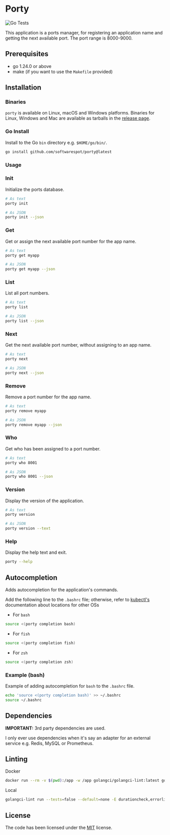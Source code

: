 # Porty

![Go Tests](https://github.com/softwarespot/porty/actions/workflows/go.yml/badge.svg)

This application is a ports manager, for registering an application name and getting the next available port. The port range is 8000-9000.

## Prerequisites

- go 1.24.0 or above
- make (if you want to use the `Makefile` provided)

## Installation

### Binaries

`porty` is available on Linux, macOS and Windows platforms.
Binaries for Linux, Windows and Mac are available as tarballs in the [release page](https://github.com/softwarespot/porty/releases).

### Go Install

Install to the Go `bin` directory e.g. `$HOME/go/bin/`.

```bash
go install github.com/softwarespot/porty@latest
```

### Usage

### Init

Initialize the ports database.

```bash
# As text
porty init

# As JSON
porty init --json
```

### Get

Get or assign the next available port number for the app name.

```bash
# As text
porty get myapp

# As JSON
porty get myapp --json
```

### List

List all port numbers.

```bash
# As text
porty list

# As JSON
porty list --json
```

### Next

Get the next available port number, without assigning to an app name.

```bash
# As text
porty next

# As JSON
porty next --json
```

### Remove

Remove a port number for the app name.

```bash
# As text
porty remove myapp

# As JSON
porty remove myapp --json
```

### Who

Get who has been assigned to a port number.

```bash
# As text
porty who 8001

# As JSON
porty who 8001 --json
```

### Version

Display the version of the application.

```bash
# As text
porty version

# As JSON
porty version --text
```

### Help

Display the help text and exit.

```bash
porty --help
```

## Autocompletion

Adds autocompletion for the application's commands.

Add the following line to the `.bashrc` file; otherwise, refer to [kubectl's](https://kubernetes.io/docs/tasks/tools/install-kubectl/#optional-kubectl-configurations) documentation about locations for other OSs

- For `bash`

```bash
source <(porty completion bash)
```

- For `fish`

```bash
source <(porty completion fish)
```

- For `zsh`

```bash
source <(porty completion zsh)
```

### Example (bash)

Example of adding autocompletion for `bash` to the `.bashrc` file.

```bash
echo 'source <(porty completion bash)' >> ~/.bashrc
source ~/.bashrc
```

## Dependencies

**IMPORTANT:** 3rd party dependencies are used.

I only ever use dependencies when it's say an adapter for
an external service e.g. Redis, MySQL or Prometheus.

## Linting

Docker

```bash
docker run --rm -v $(pwd):/app -w /app golangci/golangci-lint:latest golangci-lint run --tests=false --default=none -E durationcheck,errorlint,exhaustive,gocritic,ineffassign,misspell,predeclared,revive,staticcheck,unparam,unused,whitespace --max-issues-per-linter=10000 --max-same-issues=10000
```

Local

```bash
golangci-lint run --tests=false --default=none -E durationcheck,errorlint,exhaustive,gocritic,ineffassign,misspell,predeclared,revive,staticcheck,unparam,unused,whitespace --max-issues-per-linter=10000 --max-same-issues=10000
```

## License

The code has been licensed under the [MIT](https://opensource.org/license/mit) license.
